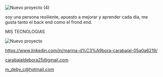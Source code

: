 ![Nuevo proyecto (4)](https://user-images.githubusercontent.com/96552684/192637230-4aec5cb1-5a56-4fe1-bfaf-4d6b9b76f364.png)


soy una persona resiliente, apuesto a mejorar y aprender cada dia, me gusta tanto el back end como el frond end.

MIS TECNOLOGIAS



![Nuevo proyecto](https://user-images.githubusercontent.com/96552684/192636928-3df65e89-b231-4a6e-96e1-02f167a8ee0a.png)




https://www.linkedin.com/in/marina-d%C3%A9bora-carabajal-05a0a6219/

carabajaldebora25@gmail.com

m_deby_c@hotmail.com
